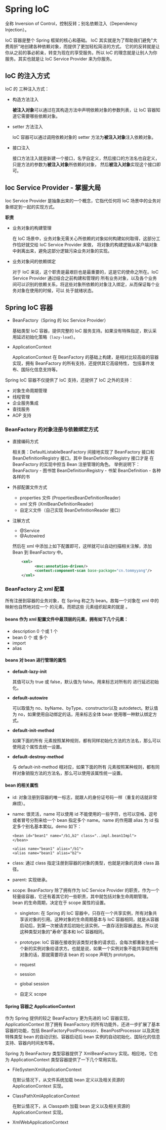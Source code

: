 # Spring IoC
全称 Inversion of Control，控制反转；别名依赖注入（Dependency Injection）。

IoC 容器是整个 Spring 框架的核心和基础。 IoC 其实就是为了帮助我们避免"大费周折"地创建各种依赖对象，而提供了更加轻松简洁的方式。
它的的反转就是让你从之前的事必躬亲，转变为现在的享受服务。所以 IoC 的理念就是让别人为你服务。其实也就是让 IoC Service Provider 来为你服务。

## IoC 的注入方式

IoC 的 三种注入方式：
- 构造方法注入

    **被注入对象**可以通过在其构造方法中声明依赖对象的参数列表，让 IoC 容器知道它需要哪些依赖对象。
    
- setter 方法注入

    IoC 容器可以通过调用依赖对象的 setter 方法为**被注入对象**注入依赖对象。
    
- 接口注入

    接口方法注入就是新建一个接口，名字自定义，然后接口的方法名也自定义，只是方法的参数为**被注入对象**所依赖的对象，
    然后**被注入对象**实现这个接口即可。
    
## Ioc Service Provider - 掌握大局
Ioc Service Provider 是抽象出来的一个概念，它指代任何将 IoC 场景中的业务对象绑定到一起的实现方式。

**职责**

- 业务对象的构建管理

    在 IoC 场景中，业务对象无需关心所依赖的对象如何构建如何取得，这部分工作恰好就交给 IoC Service Provider 来做，
    将对象的构建逻辑从客户端对象中剥离出来，避免这部分逻辑污染业务对象的实现。

- 业务对象间的依赖绑定
   
    对于 IoC 来说，这个职责是最艰巨也是最重要的，这是它的使命之所在。IoC Service Provider 通过结合之前构建和管理的
    所有业务对象，以及各个业务间可以识别的依赖关系，将这些对象所依赖的对象注入绑定，从而保证每个业务对象在使用的时候，可以
    处于就绪状态。
    
## Spring IoC 容器
- BeanFactory（Spring 的 Ioc Service Provider）
    
    基础类型 IoC 容器，提供完整的 IoC 服务支持。如果没有特殊指定，默认采用延迟初始化策略（`lazy-load`）。
    
- ApplicationContext

    ApplicationContext 在 BeanFactory 的基础上构建，是相对比较高级的容器实现，拥有 BeanFactory 的所有支持，还提供其它高级特性，
    包括事件发布、国际化信息支持等。

Spring IoC 容器不仅提供了 IoC 支持，还提供了 IoC 之外的支持：
- 对象生命周期管理
- 线程管理
- 企业服务集成
- 查找服务
- AOP 支持

### BeanFactory 的对象注册与依赖绑定方式

- 直接编码方式
    
    相关类：DefaultListableBeanFactory 间接地实现了 BeanFactory 接口和 BeanDefinitionRegistry 接口。其中 BeanDefinitionRegistry 接口才是
    在 BeanFactory 的实现中担当 Bean 注册管理的角色。
    举例说明下：
    BeanFactory - 图书馆
    BeanDefinitionRegistry - 书架
    BeanDefinition - 各种各样的书

- 外部配置文件方式
    
    - properties 文件 (PropertiesBeanDefinitionReader)
    - xml 文件 (XmlBeanDefinitionReader)
    - 自定义文件（自己实现 BeanDefinitionReader 接口）
    
- 注解方式
    
    - @Service
    - @Autowired
    
    然后在 xml 中添加上如下配置即可，这样就可以自动扫描相关注解，添加 Bean 到 BeanFactory 中。
    ```xml
        <xml>
              <mvc:annotation-driven/>
              <context:component-scan base-package="cn.tommyyang"/> 
        </xml>
    ```
    
### BeanFactory 之 xml 配置
所有注册到容器的业务对象，在 Spring 称之为 bean。故每一个对象在 xml 中的映射也自然地对应一个 <bean> 的元素。而把这些 <bean> 元素组织起来的就是 <beans>。

#### beans 作为 xml 配置文件中最顶层的元素，拥有如下几个元素：
- description 0 个或 1 个 
- bean 0 个 或 多个
- import
- alias

#### beans 对 bean 进行管理的属性
- **default-lazy-init**
    
    其值可以为 true 或 false，默认值为 false。用来标志对所有的 <bean> 进行延迟初始化。
    
- **default-autowire**

    可以取值为 no、byName、byType、constructor以及 autodetect。默认值为 no，如果使用自动绑定的话，用来标志全体 bean 使用哪一种默认绑定方式。
    
- **default-init-method**
    
    如果下面的所有 <bean> 元素按照某种规则，都有同样初始化方法的方法名，那么可以使用这个属性去统一设置。

- **default-destroy-method**
    
    与 default-init-method 相对应，如果下面的所有 <bean> 元素按照某种规则，都有同样对象销毁方法的方法名，那么可以使用该属性统一设置。
    
#### bean 的相关属性
- id: 对象注册到容器的唯一标志，就跟人的身份证号码一样（重复的话就非常麻烦）。

- name: 很灵活，name 可以使用 id 不能使用的一些字符，也可以空格、逗号或者冒号分割来给一个 bean 指定多个 name。name 的作用跟 alias 为 id 指定多个别名基本累似。demo 如下：
    
    ```
    <bean id="bean1" name="/b1,b2" class="..impl.bean1Impl">
    </bean>
  
    <alias name="bean1" alias="/b1">
    <alias name="bean1" alias="b2">
    ```
  
- class: 通过 class 指定注册到容器的对象的类型，也就是对象的具体 class 路径。

- parent: 实现继承。

- scope: BeanFactory 除了拥有作为 IoC Service Provider 的职责，作为一个轻量级容器，它还有着其它的一些职责，其中就包括对象生命周期管理。bean 的生命周期，决定在于 scope 属性的设置。
    
    - singleton: 在 Spring 的 IoC 容器中，只存在一个共享实例，所有对象共享该对象的引用。这种对象的生命周期基本与 IoC 容器相同，就是从容器启动后，到第一次被请求后初始化该实例，一直存活到容器退出。所以说这种类型对象的"寿命"基本和 IoC 容器相同。
    
    - prototype: IoC 容器在接收到该类型对象的请求后，会每次都重新生成一个新的实例对象给请求方。也就是说，如果一个实例对象不能共享给所有对象的话，那就需要将该 bean 的 scope 声明为 prototype。
    
    - request
    
    - session
    
    - global session
    
    - 自定义 scope
    
 #### Spring 容器之 ApplicationContext
 作为 Spring 提供的较之 BeanFactory 更为先进的 IoC 容器实现，ApplicationContext 除了拥有 BeanFactory 的所有功能外，还进一步扩展了基本容器的功能，包括 BeanFactoryPostProcessor、BeanPostProcessor 以及其他特殊类型 bean 的自动识别、容器启动后 bean 实例的自动初始化、国际化的信息支持、容器内时间发布等。
 
 Spring 为 BeanFactory 类型容器提供了 XmlBeanFactory 实现。相应地，它也为 ApplicationContext 类型容器提供了一下几个常用实现。
 - FileSystemXmlApplicationContext
    
    在默认情况下，从文件系统加载 bean 定义以及相关资源的 ApplicationContext 实现。
    
 - ClassPathXmlApplicationContext
    
    在默认情况下，从 Classpath 加载 bean 定义以及相关资源的 ApplicationContext 实现。
 
 - XmlWebApplicationContext